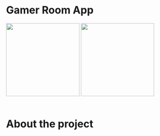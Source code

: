 ﻿# Gamer Room App
 <img width="200px" src="https://user-images.githubusercontent.com/58652794/124205207-2932d680-dab7-11eb-89e0-c446020782d0.png">
<img width="200px" src="https://user-images.githubusercontent.com/58652794/124205228-3354d500-dab7-11eb-996d-4bda280fed17.png">
 <br>
 <br>
 

# About the project

